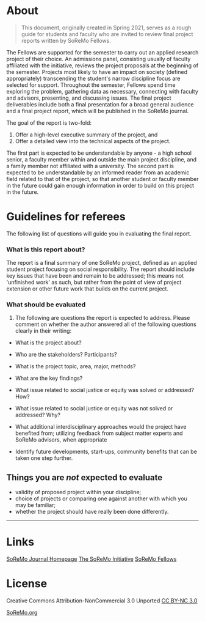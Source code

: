 
# About
> This document, originally created in Spring 2021, serves as a rough guide for students and faculty who are invited to review final project reports written by SoReMo Fellows. 

The Fellows are supported for the semester to carry out an applied research project of their choice. An admissions panel, consisting usually of faculty affiliated with the initiative, reviews the project proposals at the beginning of the semester. Projects most likely to have an impact on society (defined appropriately) transcending the student's narrow discipline focus are selected for support. Throughout the semester, Fellows spend time exploring the problem, gathering data as necessary, connecting with faculty and advisors, presenting, and discussing issues. The final project deliverables include both a final presentation for a broad general audience and a final project report, which will be published in the SoReMo journal. 



The goal of the report is two-fold:  
1. Offer a high-level executive summary of the project, and 
2. Offer a detailed view into the technical aspects of the project. 

The first part is expected to be understandable by anyone - a high school senior, a faculty member within and outside the main project discipline, and a family member not affiliated with a university. 
The second part is expected to be understandable by an informed reader from an academic field related to that of the project, so that another student or faculty member in the future could gain enough information in order to build on this project in the future. 


# Guidelines for referees
The following list of questions will guide you in evaluating the final report. 

### What is this report about? 
The report is a final summary of one SoReMo project, defined as an applied student project focusing on social responsibility. The report should include key 
issues that have been and remain to be addressed; this means not 'unfinished work' as such, but rather from the point of view of project extension or other future work that builds on the current project. 

### What should be evaluated 

1. The following are questions the report is expected to address. Please comment on whether the author answered all of the following questions clearly in their writing: 

* What is the project about?
* Who are the stakeholders? Participants? 
* What is the project topic, area, major, methods?
* What are the key findings?
* What issue related to social justice or equity was solved or addressed? How?
* What issue related to social justice or equity was not solved or addressed?
Why?


* What additional interdisciplinary approaches would the project have
benefited from; utilizing feedback from subject matter experts and
SoReMo advisors, when appropriate
* Identify future developments, start-ups, community benefits that can be
taken one step further.


## Things you are *not* expected to evaluate

* validity of proposed project within your discipline;
* choice of projects or comparing one against another with which you may be familiar;
* whether the project should have really been done differently. 

------ 

# Links
[SoReMo Journal Homepage](http://journals.library.iit.edu/index.php/Soremo/)
[The SoReMo Initiative](http://www.soremo.org) 
[SoReMo Fellows](https://www.soremo.org/people/fellows)

# License

Creative Commons Attribution-NonCommercial 3.0 Unported [CC BY-NC 3.0](https://creativecommons.org/licenses/by-nc/3.0/)


[SoReMo.org](http://www.soremo.org)